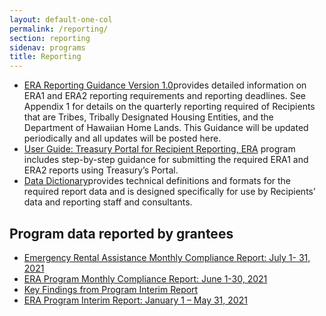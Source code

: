 ```yaml
---
layout: default-one-col
permalink: /reporting/
section: reporting
sidenav: programs
title: Reporting
---
```


<ul>
  <li>
    <a href="https://home.treasury.gov/system/files/136/ERA-Reporting-Guidance.pdf">ERA Reporting Guidance Version 1.0</a>provides detailed information on ERA1 and ERA2 reporting requirements and reporting deadlines. See Appendix 1 for details on the quarterly reporting required of Recipients that are Tribes, Tribally Designated Housing Entities, and the Department of Hawaiian Home Lands. This Guidance will be updated periodically and all updates will be posted here.
  </li>
  <li>
    <a href="https://home.treasury.gov/system/files/136/ERA-Treasury-Portal-User-Guide_v.1.pdf">User Guide: Treasury Portal for Recipient Reporting, ERA</a> program includes step-by-step guidance for submitting the required ERA1 and ERA2 reports using Treasury’s Portal. 
  </li>
  <li>
    <a href="https://home.treasury.gov/system/files/136/ERA-Data-Dictionary_1.pdf">Data Dictionary</a>provides technical definitions and formats for the required report data and is designed specifically for use by Recipients’ data and reporting staff and consultants.
  </li>
</ul>

<h2>Program data reported by grantees</h2>
<ul>
  <li>
    <a href="https://home.treasury.gov/system/files/136/July-ERA-data.xlsx">Emergency Rental Assistance Monthly Compliance Report: July 1- 31, 2021</a>
  </li>
  <li>
    <a href="https://home.treasury.gov/system/files/136/ERA-Compliance-Report-07202021.xlsx">
      ERA Program Monthly Compliance Report: June 1-30, 2021
    </a>
  </li>
  <li>
    <a href="https://home.treasury.gov/system/files/136/2021-07-02-ERA-Data-Blog-Post-vF.pdf">
      Key Findings from Program Interim Report
    </a>
  </li>
  <li>
    <a href="https://home.treasury.gov/system/files/136/ERA-Compliance-Report-06302021.xlsx">
      ERA Program Interim Report: January 1 – May 31, 2021
    </a>
  </li>
</ul>
